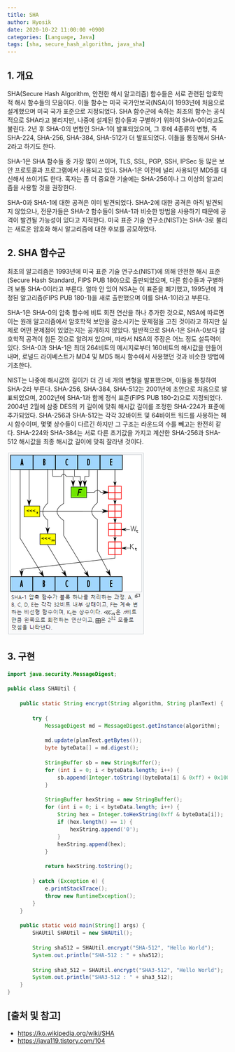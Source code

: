 ```yaml
---
title: SHA
author: Hyosik
date: 2020-10-22 11:00:00 +0900
categories: [Language, Java]
tags: [sha, secure_hash_algorithm, java_sha]
---
```


## 1. 개요
SHA(Secure Hash Algorithm, 안전한 해시 알고리즘) 함수들은 서로 관련된 암호학적 해시 함수들의 모음이다. 이들 함수는 미국 국가안보국(NSA)이 1993년에 처음으로 설계했으며 미국 국가 표준으로 지정되었다. SHA 함수군에 속하는 최초의 함수는 공식적으로 SHA라고 불리지만, 나중에 설계된 함수들과 구별하기 위하여 SHA-0이라고도 불린다. 2년 후 SHA-0의 변형인 SHA-1이 발표되었으며, 그 후에 4종류의 변형, 즉 SHA-224, SHA-256, SHA-384, SHA-512가 더 발표되었다. 이들을 통칭해서 SHA-2라고 하기도 한다.

SHA-1은 SHA 함수들 중 가장 많이 쓰이며, TLS, SSL, PGP, SSH, IPSec 등 많은 보안 프로토콜과 프로그램에서 사용되고 있다. SHA-1은 이전에 널리 사용되던 MD5를 대신해서 쓰이기도 한다. 혹자는 좀 더 중요한 기술에는 SHA-256이나 그 이상의 알고리즘을 사용할 것을 권장한다.

SHA-0과 SHA-1에 대한 공격은 이미 발견되었다. SHA-2에 대한 공격은 아직 발견되지 않았으나, 전문가들은 SHA-2 함수들이 SHA-1과 비슷한 방법을 사용하기 때문에 공격이 발견될 가능성이 있다고 지적한다. 미국 표준 기술 연구소(NIST)는 SHA-3로 불리는 새로운 암호화 해시 알고리즘에 대한 후보를 공모하였다.

## 2. SHA 함수군
최초의 알고리즘은 1993년에 미국 표준 기술 연구소(NIST)에 의해 안전한 해시 표준(Secure Hash Standard, FIPS PUB 180)으로 출판되었으며, 다른 함수들과 구별하려 보통 SHA-0이라고 부른다. 얼마 안 있어 NSA는 이 표준을 폐기했고, 1995년에 개정된 알고리즘(FIPS PUB 180-1)을 새로 출판했으며 이를 SHA-1이라고 부른다. 

SHA-1은 SHA-0의 압축 함수에 비트 회전 연산을 하나 추가한 것으로, NSA에 따르면 이는 원래 알고리즘에서 암호학적 보안을 감소시키는 문제점을 고친 것이라고 하지만 실제로 어떤 문제점이 있었는지는 공개하지 않았다. 일반적으로 SHA-1은 SHA-0보다 암호학적 공격이 힘든 것으로 알려져 있으며, 따라서 NSA의 주장은 어느 정도 설득력이 있다. SHA-0과 SHA-1은 최대 264비트의 메시지로부터 160비트의 해시값을 만들어 내며, 로널드 라이베스트가 MD4 및 MD5 해시 함수에서 사용했던 것과 비슷한 방법에 기초한다.

NIST는 나중에 해시값의 길이가 더 긴 네 개의 변형을 발표했으며, 이들을 통칭하여 SHA-2라 부른다. SHA-256, SHA-384, SHA-512는 2001년에 초안으로 처음으로 발표되었으며, 2002년에 SHA-1과 함께 정식 표준(FIPS PUB 180-2)으로 지정되었다. 2004년 2월에 삼중 DES의 키 길이에 맞춰 해시값 길이를 조정한 SHA-224가 표준에 추가되었다. SHA-256과 SHA-512는 각각 32바이트 및 64바이트 워드를 사용하는 해시 함수이며, 몇몇 상수들이 다르긴 하지만 그 구조는 라운드의 수를 빼고는 완전히 같다. SHA-224와 SHA-384는 서로 다른 초기값을 가지고 계산한 SHA-256과 SHA-512 해시값을 최종 해시값 길이에 맞춰 잘라낸 것이다.

![img001](/assets/img/2020-10-22-sha/img001.png)

## 3. 구현

```java
import java.security.MessageDigest;

public class SHAUtil {

    public static String encrypt(String algorithm, String planText) {

        try {
            MessageDigest md = MessageDigest.getInstance(algorithm);

            md.update(planText.getBytes());
            byte byteData[] = md.digest();

            StringBuffer sb = new StringBuffer();
            for (int i = 0; i < byteData.length; i++) {
                sb.append(Integer.toString((byteData[i] & 0xff) + 0x100, 16).substring(1));
            }

            StringBuffer hexString = new StringBuffer();
            for (int i = 0; i < byteData.length; i++) {
                String hex = Integer.toHexString(0xff & byteData[i]);
                if (hex.length() == 1) {
                    hexString.append('0');
                }
                hexString.append(hex);
            }

            return hexString.toString();

        } catch (Exception e) {
            e.printStackTrace();
            throw new RuntimeException();
        }
    }

    public static void main(String[] args) {
        SHAUtil SHAUtil = new SHAUtil();

        String sha512 = SHAUtil.encrypt("SHA-512", "Hello World");
        System.out.println("SHA-512 : " + sha512);

        String sha3_512 = SHAUtil.encrypt("SHA3-512", "Hello World");
        System.out.println("SHA3-512 : " + sha3_512);
    }
}
```

## [출처 및 참고]
* <https://ko.wikipedia.org/wiki/SHA>
* <https://java119.tistory.com/104>
